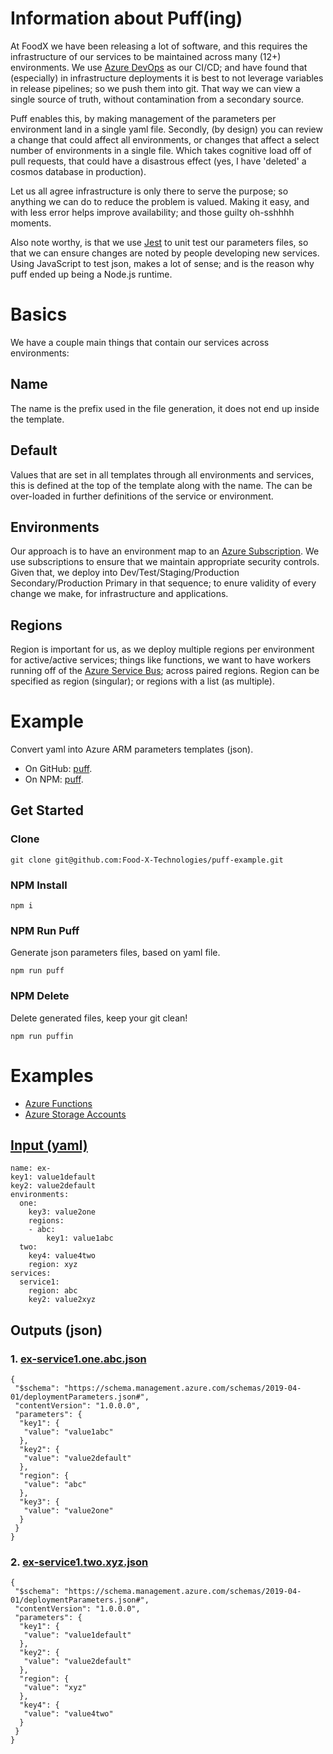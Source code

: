 # Information about Puff(ing)
At FoodX we have been releasing a lot of software, and this requires the infrastructure of our services to be maintained across many (12+) environments. We use [Azure DevOps](https://dev.azure.com) as our CI/CD; and have found that (especially) in infrastructure deployments it is best to not leverage variables in release pipelines; so we push them into git. That way we can view a single source of truth, without contamination from a secondary source.

Puff enables this, by making management of the parameters per environment land in a single yaml file. Secondly, (by design) you can review a change that could affect all environments, or changes that affect a select number of environments in a single file. Which takes cognitive load off of pull requests, that could have a disastrous effect (yes, I have 'deleted' a cosmos database in production).

Let us all agree infrastructure is only there to serve the purpose; so anything we can do to reduce the problem is valued. Making it easy, and with less error helps improve availability; and those guilty oh-sshhhh moments.

Also note worthy, is that we use [Jest](https://www.npmjs.com/package/jest) to unit test our parameters files, so that we can ensure changes are noted by people developing new services. Using JavaScript to test json, makes a lot of sense; and is the reason why puff ended up being a Node.js runtime.

# Basics
We have a couple main things that contain our services across environments:

## Name
The name is the prefix used in the file generation, it does not end up inside the template.

## Default
Values that are set in all templates through all environments and services, this is defined at the top of the template along with the name. The can be over-loaded in further definitions of the service or environment.

## Environments
Our approach is to have an environment map to an [Azure Subscription](https://docs.microsoft.com/en-us/azure/cost-management-billing/manage/create-subscription). We use subscriptions to ensure that we maintain appropriate security controls. Given that, we deploy into Dev/Test/Staging/Production Secondary/Production Primary in that sequence; to enure validity of every change we make, for infrastructure and applications.

## Regions
Region is important for us, as we deploy multiple regions per environment for active/active services; things like functions, we want to have workers running off of the [Azure Service Bus](https://azure.microsoft.com/en-us/services/service-bus/); across paired regions. Region can be specified as region (singular); or regions with a list (as multiple).

# Example
Convert yaml into Azure ARM parameters templates (json).
- On GitHub: [puff](https://github.com/Food-X-Technologies/puff).
- On NPM: [puff](https://www.npmjs.com/package/@foodx/puff).

## Get Started
### Clone
```
git clone git@github.com:Food-X-Technologies/puff-example.git
```
### NPM Install
```
npm i
```
### NPM Run Puff
Generate json parameters files, based on yaml file.
```
npm run puff
```
### NPM Delete
Delete generated files, keep your git clean!
```
npm run puffin
```

# Examples
- [Azure Functions](https://github.com/Food-X-Technologies/puff-example/tree/main/function)
- [Azure Storage Accounts](https://github.com/Food-X-Technologies/puff-example/tree/main/storage-account)

## [Input (yaml)](https://github.com/Food-X-Technologies/puff-example/blob/main/example-simple/example.yml)
```
name: ex-
key1: value1default
key2: value2default
environments:
  one:
    key3: value2one
    regions:
    - abc:
        key1: value1abc
  two:
    key4: value4two
    region: xyz
services:
  service1:
    region: abc
    key2: value2xyz
```

## Outputs (json)
### 1. [ex-service1.one.abc.json](https://github.com/Food-X-Technologies/puff-example/blob/main/example-simple/ex-service1.one.abc.json)
```
{
 "$schema": "https://schema.management.azure.com/schemas/2019-04-01/deploymentParameters.json#",
 "contentVersion": "1.0.0.0",
 "parameters": {
  "key1": {
   "value": "value1abc"
  },
  "key2": {
   "value": "value2default"
  },
  "region": {
   "value": "abc"
  },
  "key3": {
   "value": "value2one"
  }
 }
}
```
### 2. [ex-service1.two.xyz.json](https://github.com/Food-X-Technologies/puff-example/blob/main/example-simple/ex-service1.two.xyz.json)
```
{
 "$schema": "https://schema.management.azure.com/schemas/2019-04-01/deploymentParameters.json#",
 "contentVersion": "1.0.0.0",
 "parameters": {
  "key1": {
   "value": "value1default"
  },
  "key2": {
   "value": "value2default"
  },
  "region": {
   "value": "xyz"
  },
  "key4": {
   "value": "value4two"
  }
 }
}
```